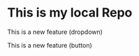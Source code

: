 # This is my local Repo
<p>This is a new feature (dropdown)</p>
<p>This is a new feature (button)</p>
